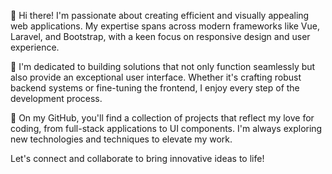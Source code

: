 👋 Hi there! I'm passionate about creating efficient and visually appealing web applications. My expertise spans across modern frameworks like Vue, Laravel, and Bootstrap, with a keen focus on responsive design and user experience.

🌟 I'm dedicated to building solutions that not only function seamlessly but also provide an exceptional user interface. Whether it's crafting robust backend systems or fine-tuning the frontend, I enjoy every step of the development process.

🚀 On my GitHub, you'll find a collection of projects that reflect my love for coding, from full-stack applications to UI components. I'm always exploring new technologies and techniques to elevate my work.

Let's connect and collaborate to bring innovative ideas to life!
